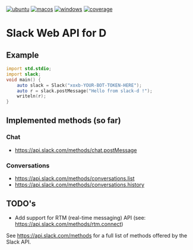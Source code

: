 [![ubuntu](https://github.com/sinisa-susnjar/slack-d/actions/workflows/ubuntu.yml/badge.svg)](https://github.com/sinisa-susnjar/slack-d/actions/workflows/ubuntu.yml) [![macos](https://github.com/sinisa-susnjar/slack-d/actions/workflows/macos.yml/badge.svg)](https://github.com/sinisa-susnjar/slack-d/actions/workflows/macos.yml) [![windows](https://github.com/sinisa-susnjar/slack-d/actions/workflows/windows.yml/badge.svg)](https://github.com/sinisa-susnjar/slack-d/actions/workflows/windows.yml) [![coverage](https://codecov.io/gh/sinisa-susnjar/slack-d/branch/main/graph/badge.svg?token=8IJIAOGVRZ)](https://codecov.io/gh/sinisa-susnjar/slack-d)

# Slack Web API for D

## Example

```d
import std.stdio;
import slack;
void main() {
	auto slack = Slack("xoxb-YOUR-BOT-TOKEN-HERE");
	auto r = slack.postMessage("Hello from slack-d !");
	writeln(r);
}
```

## Implemented methods (so far)

### Chat

* https://api.slack.com/methods/chat.postMessage

### Conversations

* https://api.slack.com/methods/conversations.list
* https://api.slack.com/methods/conversations.history

## TODO's

* Add support for RTM (real-time messaging) API (see: https://api.slack.com/methods/rtm.connect)

See https://api.slack.com/methods for a full list of methods offered by the Slack API.
